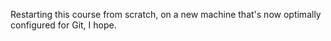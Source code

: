Restarting this course from scratch, on a new machine that's now optimally configured for Git, I hope.
